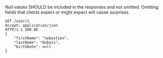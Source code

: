 Null values SHOULD be included in the responses and not omitted. Omitting fields that clients expect or might expect will cause surprises.

```
GET /user/1
Accept: application/json
HTTP/1.1 200 OK
{
    "firstName": "Sebastien",
    "lastName": "Dubois",
    "birthDate": null
}
```